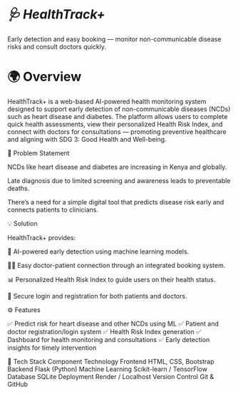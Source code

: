 # *🩺 HealthTrack+*

Early detection and easy booking — monitor non-communicable disease risks and consult doctors quickly.

# **🌍 Overview**

HealthTrack+ is a web-based AI-powered health monitoring system designed to support early detection of non-communicable diseases (NCDs) such as heart disease and diabetes.
The platform allows users to complete quick health assessments, view their personalized Health Risk Index, and connect with doctors for consultations — promoting preventive healthcare and aligning with SDG 3: Good Health and Well-being.

🧩 Problem Statement

NCDs like heart disease and diabetes are increasing in Kenya and globally.

Late diagnosis due to limited screening and awareness leads to preventable deaths.

There’s a need for a simple digital tool that predicts disease risk early and connects patients to clinicians.

💡 Solution

HealthTrack+ provides:

🧠 AI-powered early detection using machine learning models.

👨‍⚕️ Easy doctor-patient connection through an integrated booking system.

📊 Personalized Health Risk Index to guide users on their health status.

🔐 Secure login and registration for both patients and doctors.

⚙️ Features

✅ Predict risk for heart disease and other NCDs using ML
✅ Patient and doctor registration/login system
✅ Health Risk Index generation
✅ Dashboard for health monitoring and consultations
✅ Early detection insights for timely intervention

🧠 Tech Stack
Component	Technology
Frontend	HTML, CSS, Bootstrap
Backend	Flask (Python)
Machine Learning	Scikit-learn / TensorFlow
Database	SQLite
Deployment	Render / Localhost
Version Control	Git & GitHub
